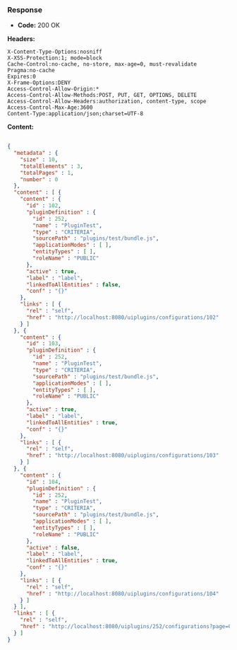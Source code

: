 ### Response

* **Code:** 200 OK

**Headers:**

`X-Content-Type-Options:nosniff`  
`X-XSS-Protection:1; mode=block`  
`Cache-Control:no-cache, no-store, max-age=0, must-revalidate`  
`Pragma:no-cache`  
`Expires:0`  
`X-Frame-Options:DENY`  
`Access-Control-Allow-Origin:*`  
`Access-Control-Allow-Methods:POST, PUT, GET, OPTIONS, DELETE`  
`Access-Control-Allow-Headers:authorization, content-type, scope`  
`Access-Control-Max-Age:3600`  
`Content-Type:application/json;charset=UTF-8`  

**Content:**

```json
    
{
  "metadata" : {
    "size" : 10,
    "totalElements" : 3,
    "totalPages" : 1,
    "number" : 0
  },
  "content" : [ {
    "content" : {
      "id" : 102,
      "pluginDefinition" : {
        "id" : 252,
        "name" : "PluginTest",
        "type" : "CRITERIA",
        "sourcePath" : "plugins/test/bundle.js",
        "applicationModes" : [ ],
        "entityTypes" : [ ],
        "roleName" : "PUBLIC"
      },
      "active" : true,
      "label" : "label",
      "linkedToAllEntities" : false,
      "conf" : "{}"
    },
    "links" : [ {
      "rel" : "self",
      "href" : "http://localhost:8080/uiplugins/configurations/102"
    } ]
  }, {
    "content" : {
      "id" : 103,
      "pluginDefinition" : {
        "id" : 252,
        "name" : "PluginTest",
        "type" : "CRITERIA",
        "sourcePath" : "plugins/test/bundle.js",
        "applicationModes" : [ ],
        "entityTypes" : [ ],
        "roleName" : "PUBLIC"
      },
      "active" : true,
      "label" : "label",
      "linkedToAllEntities" : true,
      "conf" : "{}"
    },
    "links" : [ {
      "rel" : "self",
      "href" : "http://localhost:8080/uiplugins/configurations/103"
    } ]
  }, {
    "content" : {
      "id" : 104,
      "pluginDefinition" : {
        "id" : 252,
        "name" : "PluginTest",
        "type" : "CRITERIA",
        "sourcePath" : "plugins/test/bundle.js",
        "applicationModes" : [ ],
        "entityTypes" : [ ],
        "roleName" : "PUBLIC"
      },
      "active" : false,
      "label" : "label",
      "linkedToAllEntities" : true,
      "conf" : "{}"
    },
    "links" : [ {
      "rel" : "self",
      "href" : "http://localhost:8080/uiplugins/configurations/104"
    } ]
  } ],
  "links" : [ {
    "rel" : "self",
    "href" : "http://localhost:8080/uiplugins/252/configurations?page=0&size=10&sort=id,asc"
  } ]
}
```
